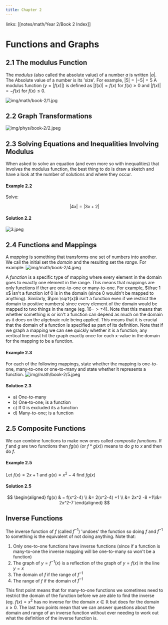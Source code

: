 ```yaml
---
title: Chapter 2
---
```

links: [[notes/math/Year 2/Book 2 Index]]
# Functions and Graphs
## 2.1 The modulus Function
The *modulus* (also called the absolute value) of a number $a$ is written $|a|$. The Absolute value of a number is its 'size'. For example, $|5| = |-5| = 5$
A modulus function ($y=|f(x)|$) is defined as $|f(x)| = f(x)$ for $f(x) \geq 0$ and $|f(x)| = -f(x)$ for $f(x) \leq 0$.

![img/math/book-2/1.jpg](/img/math/book-2/1.jpg)

## 2.2 Graph Transformations 
![img/phys/book-2/2.jpeg](/img/math/book-2/2.jpeg)


## 2.3 Solving Equations and Inequalities Involving Modulus
When asked to solve an equation (and even more so with inequalities) that involves the modulus function, the best thing to do is draw a sketch and have a look at the number of solutions and where they occur.

#### Example 2.2
Solve:

$$
|4x|=|3x+2|
$$
#### Solution 2.2
![3.jpeg](/img/math/book-2/3.jpeg)

## 2.4 Functions and Mappings 
A *mapping* is something that transforms one set of numbers into another. We call the initial set the *domain* and the resulting set the *range*. For example:
![img/math/book-2/4.jpeg](/img/math/book-2/4.jpeg)

A *function* is a specific type of mapping where every element in the domain goes to exactly one element in the range. This means that mappings are only functions if ther are one-to-one or many-to-one.
For example, $\frac 1 x$ isn't a function iof 0 is in the domain (since 0 wouldn't be mapped to anything). Similarly, $\pm \sqrt{x}$ isn't a function even if we restrict the domain to positive numbers) since every element of the domain would be mapped to two things in the range (eg. $16 -> \pm 4$).
Note that this means that whether something is or isn't a function can depend as much on the domain as it does on the algebraic rule being applied. This means that it is crucial that the domain of a function is specified as part of its definition. 
Note that if we graph a mapping we can see quickly whether it is a function; any vertical line must hit the graph exactly once for each x-value in the domain for the mapping to be a function.

#### Example 2.3
For each of the following mappings, state whether the mapping is one-to-one, many-to-one or one-to-many and state whether it represents a function.
![img/math/book-2/5.jpeg](/img/math/book-2/5.jpeg)
#### Solution 2.3
- a) One-to-many
- b) One-to-one; is a function
- c) If 0 is excluded its a function
- d) Many-to-one; is a function

## 2.5 Composite Functions

We can combine functions to make new ones called *composite functions*. If $f$ and $g$ are two functions then $fg(x)$ (or $f * g(x)$) means to do $g$ to $x$ and then do $f$.

#### Example 2.5
Let $f(x) = 2x+1$ and $g(x)=x^2-4$ find $fg(x)$
#### Solution 2.5

$$
\begin{aligned} fg(x) & = f(x^2-4) \\ &= 2(x^2-4) +1 \\ &= 2x^2 -8 +1\\&= 2x^2-7 \end{aligned}
$$

## Inverse Functions
The inverse function of $f$ (called $f^{-1}$) 'undoes' the function so doing $f$ and $f^{-1}$ to something is the equivalent of not doing anything.
Note that:
1) Only one-to-one functions have inverse functions (since if a function is many-to-one the inverse mapping will be one-to-many so won't be a function)
2) The graph of $y = f^{-1}(x)$ is a reflection of the graph of $y = f(x)$  in the line $y = x$
3) The domain of $f$ if the range of $f^{-1}$
4) The range of $f$ if the domain of $f^{-1}$

This first point means that for many-to-one functions we sometimes need to restrict the domain of the function before we are able to find the inverse (eg. $f(x) = x^2$ has no inverse for the domain $x \in \mathbb{R}$ but does for the domain $x \geq 0$.
The last two points mean that we can answer questions about the domain and range of an inverse function without ever needing to work out what the definition of the inverse function is.
